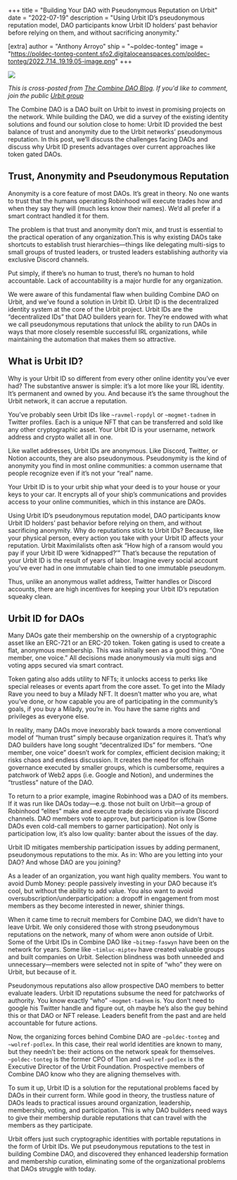 +++
title = "Building Your DAO with Pseudonymous Reputation on Urbit"
date = "2022-07-19"
description = "Using Urbit ID’s pseudonymous reputation model, DAO participants know Urbit ID holders’ past behavior before relying on them, and without sacrificing anonymity."

[extra]
author = "Anthony Arroyo"
ship = "~poldec-tonteg"
image = "https://poldec-tonteg-content.sfo2.digitaloceanspaces.com/poldec-tonteg/2022.7.14..19.19.05-image.png"
+++

![](https://poldec-tonteg-content.sfo2.digitaloceanspaces.com/poldec-tonteg/2022.7.14..19.19.05-image.png)

_This is cross-posted from [The Combine DAO Blog](https://blog.the-combine.org). If you'd like to comment, join the public [Urbit group](https://urbit.org/groups/~famreb-todmec/the-combine-public)_

The Combine DAO is a DAO built on Urbit to invest in promising projects on the network. While building the DAO, we did a survey of the existing identity solutions and found our solution close to home: Urbit ID provided the best balance of trust and anonymity due to the Urbit networks’ pseudonymous reputation. In this post, we’ll discuss the challenges facing DAOs and discuss why Urbit ID presents advantages over current approaches like token gated DAOs.
 
## Trust, Anonymity and Pseudonymous Reputation
 
Anonymity is a core feature of most DAOs. It’s great in theory. No one wants to trust that the humans operating Robinhood will execute trades how and when they say they will (much less know their names). We’d all prefer if a smart contract handled it for them.
 
The problem is that trust and anonymity don’t mix, and trust is essential to the practical operation of any organization.This is why existing DAOs take shortcuts to establish trust hierarchies—things like delegating multi-sigs to small groups of trusted leaders, or trusted leaders establishing authority via exclusive Discord channels.
 
Put simply, if there’s no human to trust, there’s no human to hold accountable. Lack of accountability is a major hurdle for any organization.
 
We were aware of this fundamental flaw when building Combine DAO on Urbit, and we’ve found a solution in Urbit ID. Urbit ID is the decentralized identity system at the core of the Urbit project. Urbit IDs are the “decentralized IDs” that DAO builders yearn for. They’re endowed with what we call pseudonymous reputations that unlock the ability to run DAOs in ways that more closely resemble successful IRL organizations, while maintaining the automation that makes them so attractive. 
 
## What is Urbit ID? 
 
Why is your Urbit ID so different from every other online identity you’ve ever had? The substantive answer is simple: it’s a lot more like your IRL identity. It’s permanent and owned by you. And because it’s the same throughout the Urbit network, it can accrue a reputation. 
 
You’ve probably seen Urbit IDs like `~ravmel-ropdyl` or `~mogmet-tadnem` in Twitter profiles. Each is a unique NFT that can be transferred and sold like any other cryptographic asset. Your Urbit ID is your username, network address and crypto wallet all in one.

Like wallet addresses, Urbit IDs are anonymous. Like Discord, Twitter, or Notion accounts, they are also pseudonymous. Pseudonymity is the kind of anonymity you find in most online communities: a common username that people recognize even if it’s not your “real” name.

Your Urbit ID is to your urbit ship what your deed is to your house or your keys to your car. It encrypts all of your ship’s communications and provides access to your online communities, which in this instance are DAOs. 

Using Urbit ID’s pseudonymous reputation model, DAO participants know Urbit ID holders’ past behavior before relying on them, and without sacrificing anonymity. Why do reputations stick to Urbit IDs? Because, like your physical person, every action you take with your Urbit ID affects your reputation. Urbit Maximilalists often ask “How high of a ransom would you pay if your Urbit ID were ‘kidnapped?’” That’s because the reputation of your Urbit ID is the result of years of labor. Imagine every social account you’ve ever had in one immutable chain tied to one immutable pseudonym. 
 
Thus, unlike an anonymous wallet address, Twitter handles or Discord accounts, there are high incentives for keeping your Urbit ID’s reputation squeaky clean.
 
## Urbit ID for DAOs
 
Many DAOs gate their membership on the ownership of a cryptographic asset like an ERC-721 or an ERC-20 token. Token gating is used to create a flat, anonymous membership. This was initially seen as a good thing. “One member, one voice.” All decisions made anonymously via multi sigs and voting apps secured via smart contract.
 
Token gating also adds utility to NFTs; it unlocks access to perks like special releases or events apart from the core asset. To get into the Milady Rave you need to buy a Milady NFT. It doesn’t matter who you are, what you’ve done, or how capable you are of participating in the community’s goals, if you buy a Milady, you’re in. You have the same rights and privileges as everyone else. 
 
In reality, many DAOs move inexorably back towards a more conventional model of “human trust” simply because organization requires it. That’s why DAO builders have long sought “decentralized IDs” for members. “One member, one voice” doesn’t work for complex, efficient decision making; it risks chaos and endless discussion. It creates the need for offchain governance executed by smaller groups, which is cumbersome, requires a patchwork of Web2 apps (i.e. Google and Notion), and undermines the “trustless” nature of the DAO. 
 
To return to a prior example, imagine Robinhood was a DAO of its members. If it was run like DAOs today—e.g. those not built on Urbit—a group of Robinhood “elites” make and execute trade decisions via private Discord channels. DAO members vote to approve, but participation is low (Some DAOs even cold-call members to garner participation). Not only is participation low, it’s also low quality: banter about the issues of the day. 
 
Urbit ID mitigates membership participation issues by adding permanent, pseudonymous reputations to the mix. As in: Who are you letting into your DAO? And whose DAO are you joining?

As a leader of an organization, you want high quality members. You want to avoid Dumb Money: people passively investing in your DAO because it’s cool, but without the ability to add value. You also want to avoid oversubscription/underparticipation: a dropoff in engagement from most members as they become interested in newer, shinier things.

When it came time to recruit members for Combine DAO, we didn’t have to leave Urbit. We only considered those with strong pseudonymous reputations on the network, many of whom were anon outside of Urbit. Some of the Urbit IDs in Combine DAO like `~bitmep-faswyn` have been on the network for years. Some like `~timluc-miptev` have created valuable groups and built companies on Urbit. Selection blindness was both unneeded and unnecessary—members were selected not in spite of “who” they were on Urbit, but because of it. 

Pseudonymous reputations also allow prospective DAO members to better evaluate leaders. Urbit ID reputations subsume the need for patchworks of authority. You know exactly “who” `~mogmet-tadnem` is. You don’t need to google his Twitter handle and figure out, oh maybe he’s also the guy behind this or that DAO or NFT release. Leaders benefit from the past and are held accountable for future actions. 
 
Now, the organizing forces behind Combine DAO are `~poldec-tonteg` and `~wolref-podlex`. In this case, their real world identities are known to many, but they needn’t be: their actions on the network speak for themselves. `~poldec-tonteg` is the former CPO of Tlon and `~wolref-podlex` is the Executive Director of the Urbit Foundation. Prospective members of Combine DAO know who they are aligning themselves with.
 
To sum it up, Urbit ID is a solution for the reputational problems faced by DAOs in their current form. While good in theory, the trustless nature of DAOs leads to practical issues around organization, leadership, membership, voting, and participation. This is why DAO builders need ways to give their membership durable reputations that can travel with the members as they participate. 
 
Urbit offers just such cryptographic identities with portable reputations in the form of Urbit IDs. We put pseudonymous reputations to the test in building Combine DAO, and discovered they enhanced leadership formation and membership curation, eliminating some of the organizational problems that DAOs struggle with today.
